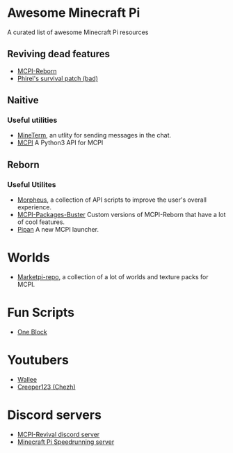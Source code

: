 # Awesome Minecraft Pi
A curated list of awesome Minecraft Pi resources

## Reviving dead features
- [MCPI-Reborn](https://github.com/mcpi-revival)
- [Phirel's survival patch (bad)](https://www.minecraftforum.net/forums/minecraft-editions/minecraft-pi-edition/1960005-survival-mode-patch)

## Naitive

### Useful utilities
- [MineTerm](https://github.com/leha-code/mcpi-MineTerm), an utlity for sending messages in the chat.
- [MCPI](https://github.com/martinohanlon/mcpi) A Python3 API for MCPI

## Reborn

### Useful Utilites
- [Morpheus](https://github.com/bigjango13/Morpheus-2), a collection of API scripts to improve the user's overall experience.
- [MCPI-Packages-Buster](https://github.com/mobilegmYT/mcpi-packages-buster) Custom versions of MCPI-Reborn that have a lot of cool features.
- [Pipan](https://github.com/RandomSoup/pipan) A new MCPI launcher.

# Worlds
- [Marketpi-repo](https://github.com/mcpiscript/marketpi-repo), a collection of a lot of worlds and texture packs for MCPI.

# Fun Scripts
- [One Block](https://github.com/PythonScratcher/oneblock)


# Youtubers
- [Wallee](https://www.youtube.com/channel/UCzAOB6RwvO5PWjLsuFNJ4MQ)
- [Creeper123 (Chezh)](https://m.youtube.com/channel/UC3qbl57lJ-hNGpHGMBFCmaA?feature=emb_ch_name_ex)


# Discord servers
- [MCPI-Revival discord server](https://dsc.gg/mcpi-revival)
- [Minecraft Pi Speedrunning server](https://discord.gg/rHSmNAGXBP)
